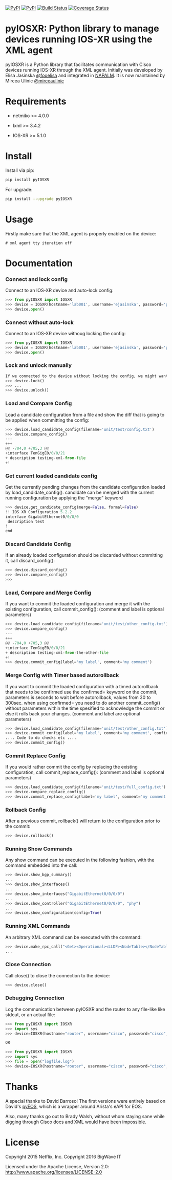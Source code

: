 [![PyPI](https://img.shields.io/pypi/v/pyiosxr.svg)](https://pypi.python.org/pypi/pyIOSXR)
[![PyPI](https://img.shields.io/pypi/dm/pyiosxr.svg)](https://pypi.python.org/pypi/pyIOSXR)
[![Build Status](https://travis-ci.org/fooelisa/pyiosxr.svg?branch=master)](https://travis-ci.org/fooelisa/pyiosxr)
[![Coverage Status](https://coveralls.io/repos/github/fooelisa/pyiosxr/badge.svg?branch=master)](https://coveralls.io/github/fooelisa/pyiosxr?branch=master)


pyIOSXR: Python library to manage devices running IOS-XR using the XML agent
============================================================================

pyIOSXR is a Python library that facilitates communication with Cisco devices running IOS-XR through the XML agent.
Initially was developed by Elisa Jasinska [@fooelisa](https://github.com/fooelisa) and integrated in [NAPALM](https://github.com/napalm-automation/napalm-iosxr).
It is now maintained by Mircea Ulinic [@mirceaulinic](https://github.com/mirceaulinic)

Requirements
=============

* netmiko >= 4.0.0
* lxml >= 3.4.2

* IOS-XR >= 5.1.0


Install
=======

Install via pip:
```bash
pip install pyIOSXR
```

For upgrade:
```bash
pip install --upgrade pyIOSXR
```

Usage
======

Firstly make sure that the XML agent is properly enabled on the device:

    # xml agent tty iteration off


Documentation
=============

### Connect and lock config
Connect to an IOS-XR device and auto-lock config:
```python
>>> from pyIOSXR import IOSXR
>>> device = IOSXR(hostname='lab001', username='ejasinska', password='passwd', port=22, timeout=120)
>>> device.open()
```

### Connect without auto-lock
Connect to an IOS-XR device withoug locking the config:
```python
>>> from pyIOSXR import IOSXR
>>> device = IOSXR(hostname='lab001', username='ejasinska', password='passwd', port=22, timeout=120, lock=False)
>>> device.open()
```

### Lock and unlock manually
```python
If we connected to the device without locking the config, we might want to lock/unlock it later:
>>> device.lock()
>>> ...
>>> device.unlock()
```

### Load and Compare Config
Load a candidate configuration from a file and show the diff that is going to
be applied when committing the config:
```python
>>> device.load_candidate_config(filename='unit/test/config.txt')
>>> device.compare_config()
---
+++
@@ -704,0 +705,3 @@
+interface TenGigE0/0/0/21
+ description testing-xml-from-file
+!
```

### Get current loaded candidate config
Get the currently pending changes from the candidate configuration loaded by
load_candidate_config(). candidate can be merged with the current
running configuration by applying the "merge" keyword
```python
>>> device.get_candidate_config(merge=False, formal=False)
!! IOS XR Configuration 5.2.2
interface GigabitEthernet0/0/0/0
 description test
!
end
```

### Discard Candidate Config
If an already loaded configuration should be discarded without committing it,
call discard_config():
```python
>>> device.discard_config()
>>> device.compare_config()
>>>
```

### Load, Compare and Merge Config
If you want to commit the loaded configuration and merge it with the existing
configuration, call commit_config():
(comment and label is optional parameters)
```python
>>> device.load_candidate_config(filename='unit/test/other_config.txt')
>>> device.compare_config()
---
+++
@@ -704,0 +705,3 @@
+interface TenGigE0/0/0/21
+ description testing-xml-from-the-other-file
+!
>>> device.commit_config(label='my label', comment='my comment')
```

### Merge Config with Timer based autorollback
If you want to commit the loaded configuration with a timed autorollback that
needs to be confirmed use the confirmed= keyword on the commit, parameters is
seconds to wait before autorollback, values from 30 to 300sec.
when using confirmed= you need to do another commit_config() without parameters
within the time spesified to acknowledge the commit or else it rolls back your changes.
(comment and label are optional parameters)
```python
>>> device.load_candidate_config(filename='unit/test/other_config.txt')
>>> device.commit_config(label='my label', comment='my comment', confirmed=30)
.... Code to do checks etc ....
>>> device.commit_config()
```

### Commit Replace Config
If you would rather commit the config by replacing the existing configuration,
call commit_replace_config():
(comment and label is optional parameters)
```python
>>> device.load_candidate_config(filename='unit/test/full_config.txt')
>>> device.compare_replace_config()
>>> device.commit_replace_config(label='my label', comment='my comment')
```

### Rollback Config
After a previous commit, rollback() will return to the configuration prior
to the commit:
```python
>>> device.rollback()
```

### Running Show Commands
Any show command can be executed in the following fashion, with the command
embedded into the call:
```python
>>> device.show_bgp_summary()
...
>>> device.show_interfaces()
...
>>> device.show_interfaces("GigabitEthernet0/0/0/0")
...
>>> device.show_controller("GigabitEthernet0/0/0/0", "phy")
...
>>> device.show_configuration(config=True)
```

### Running XML Commands
An arbitrary XML command can be executed with the command:
```python
>>> device.make_rpc_call("<Get><Operational><LLDP><NodeTable></NodeTable></LLDP></Operational></Get>")
...
```

### Close Connection
Call close() to close the connection to the device:
```python
>>> device.close()
```

### Debugging Connection
Log the communication between pyIOSXR and the router to any file-like like stdout, or an actual file:
```python
>>> from pyIOSXR import IOSXR
>>> import sys
>>> device=IOSXR(hostname="router", username="cisco", password="cisco", port=22, timeout=120, logfile=sys.stdout)

OR

>>> from pyIOSXR import IOSXR
>>> import sys
>>> file = open("logfile.log")
>>> device=IOSXR(hostname="router", username="cisco", password="cisco", port=22, timeout=120, logfile=file)
```

Thanks
======
A special thanks to David Barroso! The first versions were entirely based on David's
[pyEOS](https://github.com/spotify/pyeos), which is a wrapper around Arista's
eAPI for EOS.

Also, many thanks go out to Brady Walsh, without whom staying sane while
digging through Cisco docs and XML would have been impossible.


License
======

Copyright 2015 Netflix, Inc.
Copyright 2016 BigWave IT

Licensed under the Apache License, Version 2.0: http://www.apache.org/licenses/LICENSE-2.0
